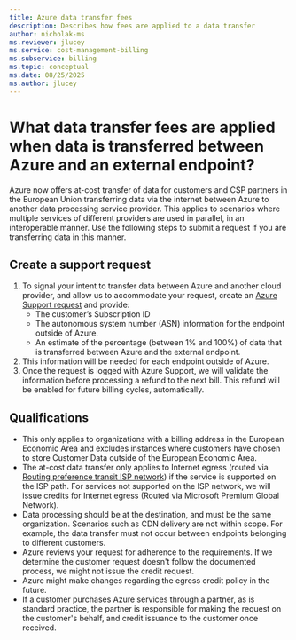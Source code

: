 ```yaml
---
title: Azure data transfer fees
description: Describes how fees are applied to a data transfer
author: nicholak-ms
ms.reviewer: jlucey
ms.service: cost-management-billing
ms.subservice: billing
ms.topic: conceptual
ms.date: 08/25/2025
ms.author: jlucey
---
```


# What data transfer fees are applied when data is transferred between Azure and an external endpoint?

Azure now offers at-cost transfer of data for customers and CSP partners in the European Union transferring data via the internet between Azure to another data processing service provider. This applies to scenarios where multiple services of different providers are used in parallel, in an interoperable manner. Use the following steps to submit a request if you are transferring data in this manner.

## Create a support request

1.	To signal your intent to transfer data between Azure and another cloud provider, and allow us to accommodate your request, create an [Azure Support request](https://portal.azure.com/#view/Microsoft_Azure_Support/HelpAndSupportBlade/%7E/overview) and provide:
    *	The customer’s Subscription ID
    *	The autonomous system number (ASN) information for the endpoint outside of Azure.
    *	An estimate of the percentage (between 1% and 100%) of data that is transferred between Azure and the external endpoint.
2.	This information will be needed for each endpoint outside of Azure.
3.	Once the request is logged with Azure Support, we will validate the information before processing a refund to the next bill. This refund will be enabled for future billing cycles, automatically.

## Qualifications
* This only applies to organizations with a billing address in the European Economic Area and excludes instances where customers have chosen to store Customer Data outside of the European Economic Area.
* The at-cost data transfer only applies to Internet egress (routed via [Routing preference transit ISP network](/azure/virtual-network/ip-services/routing-preference-overview)) if the service is supported on the ISP path. For services not supported on the ISP network, we will issue credits for Internet egress (Routed via Microsoft Premium Global Network).
* Data processing should be at the destination, and must be the same organization. Scenarios such as CDN delivery are not within scope. For example, the data transfer must not occur between endpoints belonging to different customers. 
* Azure reviews your request for adherence to the requirements. If we determine the customer request doesn't follow the documented process, we might not issue the credit request.
* Azure might make changes regarding the egress credit policy in the future.
* If a customer purchases Azure services through a partner, as is standard practice, the partner is responsible for making the request on the customer's behalf, and credit issuance to the customer once received.
